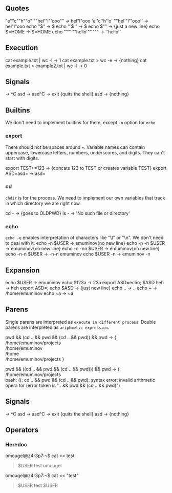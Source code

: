 ## Quotes
"e""c""h""o" ""hel'"l"'ooo"" -> hel"l"ooo
'e''c''h''o' ""hel'"l"'ooo'' -> hel"l"ooo
echo "$"                     -> $
echo " $ "                   ->  $
echo $""                     -> {just a new line}
echo $=HOME                  -> $=HOME
echo """''"'hello'"''"""     -> ''hello''

## Execution
cat example.txt | wc -l                  -> 1
cat example.txt > wc -e                  -> {nothing}
cat example.txt > example2.txt | wc -l   -> 0

## Signals
<Ctrl-C>           -> ^C
asd<Ctrl-C>        -> asd^C
<Ctrl-D>           -> exit {quits the shell}
asd<Ctrl-D>        -> {nothing}

## Builtins
We don't need to implement builtins for them, except `-n` option for `echo`

### export
There should not be spaces around `=`.
Variable names can contain uppercase, lowercase letters, numbers, underscores, and digits.
They can't start with digits.

export TEST+=123                    -> {concats 123 to TEST or creates variable TEST}
export ASD=asd=                     -> asd=

### cd
`chdir` is for the process. We need to implement our own variables that track
in which directory we are right now.

cd -                -> {goes to OLDPWD}
ls -                -> 'No such file or directory'

### echo
`echo -e` enables interpretation of characters like "\t" or "\n". We don't need
to deal with it.
echo -n $USER       -> emuminov{no new line}
echo -n -n $USER    -> emuminov{no new line}
echo -n -nn $USER   -> emuminov{no new line}
echo -n-n $USER     -> -n-n emuminov
echo $USER -n       -> emuminov -n

## Expansion
echo $USER                     -> emuminov
echo $123a                     -> 23a
export ASD=echo; $ASD heh      -> heh
export ASD=; echo $ASD         -> {just new line}
echo ..                        -> ..
echo ~                         -> /home/emuminov
echo ~a                        -> ~a

## Parens
Single parens are interpreted as `execute in different process`.
Double parens are interpreted as `ariphmetic expression`.

pwd && (cd .. && pwd && (cd .. && pwd)) && pwd     -> {
    /home/emuminov/projects                                                         
    /home/emuminov                                                                  
    /home                                                                           
    /home/emuminov/projects
}

pwd && ((cd .. && pwd && (cd .. && pwd))) && pwd   -> {
    /home/emuminov/projects                                                         
    bash: ((: cd .. && pwd && (cd .. && pwd): syntax error: invalid arithmetic opera
    tor (error token is ".. && pwd && (cd .. && pwd)")

## Signals
<Ctrl-C>           -> ^C
asd<Ctrl-C>        -> asd^C
<Ctrl-D>           -> exit {quits the shell}
asd<Ctrl-D>        -> {nothing}

## Operators
### Heredoc
omougel@z4r3p7:~$ cat << test
> $USER
> test
omougel

omougel@z4r3p7:~$ cat << "test"
> $USER
> test
$USER
